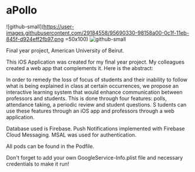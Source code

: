 # aPollo

![github-small](https://user-images.githubusercontent.com/29184558/95690330-98158a00-0c1f-11eb-845f-d924eff2fb97.png =50x100)
![github-small](https://user-images.githubusercontent.com/29184558/95690337-a4014c00-0c1f-11eb-9277-e9d3744c5384.png)

Final year project, American University of Beirut.

This iOS Application was created for my final year project. My colleagues created a web app that complements it.
Here is the abstract:

In order to remedy the loss of focus of students and their inability to follow what is being explained in class at certain occurrences, we propose an interactive learning system that would enhance communication between professors and students. 
This is done through four features: polls, attendance taking, a periodic review and student questions. S
tudents can use these features through an iOS app and professors through a web application.


Database used is Firebase. Push Notifications implemented with Firebase Cloud Messaging.
MSAL was used for authentication.

All pods can be found in the Podfile.

Don't forget to add your own GoogleService-Info.plist file and necessary credentials to make it run!
